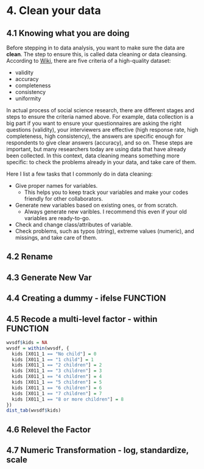 
# 4. Clean your data

## 4.1 Knowing what you are doing

Before stepping in to data analysis, you want to make sure the data are **clean**. The step to ensure this, is called data cleaning or data cleansing. According to [Wiki](https://en.wikipedia.org/wiki/Data_cleansing), there are five criteria of a high-quality dataset:

- validity
- accuracy
- completeness
- consistency
- uniformity

In actual process of social science research, there are different stages and steps to ensure the criteria named above. For example, data collection is a big part if you want to ensure your questionnaires are asking the right questions (validity), your interviewers are effective (high response rate, high completeness, high consistency), the answers are specific enough for respondents to give clear answers (accuracy), and so on. These steps are important, but many researchers today are using data that have already been collected. In this context, data cleaning means something more specific: to check the problems already in your data, and take care of them.

Here I list a few tasks that I commonly do in data cleaning:

- Give proper names for variables.
  - This helps you to keep track your variables and make your codes friendly for other collaborators.
- Generate new variables based on existing ones, or from scratch.
  - Always generate new varibles. I recommend this even if your old variables are ready-to-go.
- Check and change class/attributes of variable.
- Check problems, such as typos (string), extreme values (numeric), and missings, and take care of them.

## 4.2 Rename
## 4.3 Generate New Var
## 4.4 Creating a dummy - ifelse FUNCTION
## 4.5 Recode a multi-level factor - within FUNCTION

```R
wvsdf$kids = NA
wvsdf = within(wvsdf, {
  kids [X011_1 == "No child"] = 0
  kids [X011_1 == "1 child"] = 1
  kids [X011_1 == "2 children"] = 2
  kids [X011_1 == "3 children"] = 3
  kids [X011_1 == "4 children"] = 4
  kids [X011_1 == "5 children"] = 5
  kids [X011_1 == "6 children"] = 6
  kids [X011_1 == "7 children"] = 7
  kids [X011_1 == "8 or more children"] = 8
})
dist_tab(wvsdf$kids)
```

## 4.6 Relevel the Factor
## 4.7 Numeric Transformation - log, standardize, scale
